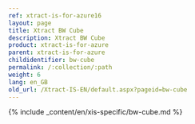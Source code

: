 ```yaml
---
ref: xtract-is-for-azure16
layout: page
title: Xtract BW Cube
description: Xtract BW Cube
product: xtract-is-for-azure
parent: xtract-is-for-azure
childidentifier: bw-cube
permalink: /:collection/:path
weight: 6
lang: en_GB
old_url: /Xtract-IS-EN/default.aspx?pageid=bw-cube
---
```

{% include _content/en/xis-specific/bw-cube.md %}
